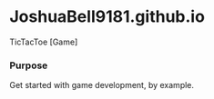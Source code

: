 # JoshuaBell9181.github.io
TicTacToe [Game]

### Purpose
Get started with game development, by example.

